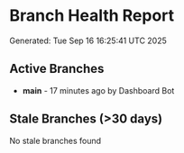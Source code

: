 # Branch Health Report
Generated: Tue Sep 16 16:25:41 UTC 2025

## Active Branches
- **main** - 17 minutes ago by Dashboard Bot

## Stale Branches (>30 days)
No stale branches found
